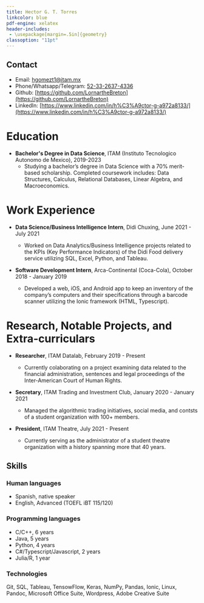 ```yaml
---
title: Hector G. T. Torres
linkcolor: blue
pdf-engine: xelatex
header-includes:
 - \usepackage[margin=.5in]{geometry}
classoption: "11pt"
---
```


## Contact

+ Email: [hgomezt1@itam.mx](mailto:hgomezt1@itam.mx)
+ Phone/Whatsapp/Telegram: [52-33-2637-4336](tel:523326374336)
+ Github: [https://github.com/LornartheBreton](https://github.com/LornartheBreton)
+ LinkedIn: [https://www.linkedin.com/in/h%C3%A9ctor-g-a972a8133/](https://www.linkedin.com/in/h%C3%A9ctor-g-a972a8133/)

# Education

+ **Bachelor's Degree in Data Science**, ITAM (Instituto Tecnologico Autonomo de Mexico), 2019-2023
	+ Studying a bachelor’s degree in Data Science with a 70% merit-based scholarship. Completed coursework includes: Data Structures, Calculus, Relational Databases, Linear Algebra, and Macroeconomics. 

# Work Experience

+ **Data Science/Business Intelligence Intern**, Didi Chuxing, June 2021 - July 2021
	+ Worked on Data Analytics/Business Intelligence projects related to the KPIs (Key Performance Indicators) of the Didi Food delivery service utilizing SQL, Excel, Python, and Tableau.

+ **Software Development Intern**, Arca-Continental (Coca-Cola), October 2018 - January 2019
	+ Developed a web, iOS, and Android app to keep an inventory of the company’s computers and their specifications through a barcode scanner utilizing the Ionic framework (HTML, Typescript).

# Research, Notable Projects, and Extra-curriculars

+ **Researcher**, ITAM Datalab, February 2019 - Present
	+ Currently colaborating on a project examining data related to the financial administration, sentences and legal proceedings of the Inter-American Court of Human Rights.

+ **Secretary**, ITAM Trading and Investment Club, January 2020 - January 2021
	+ Managed the algorithmic trading initiatives, social media, and contsts of a student organization with 100+ members.

+ **President**, ITAM Theatre, July 2021 - Present
	+ Currently serving as the administrator of a student theatre organization with a history spanning more that 40 years.

## Skills

### Human languages
+ Spanish, native speaker
+ English, Advanced (TOEFL iBT 115/120)

### Programming languages
+ C/C++, 6 years
+ Java, 5 years
+ Python, 4 years
+ C#/Typescript/Javascript, 2 years
+ Julia/R, 1 year 

### Technologies
Git, SQL, Tableau, TensowFlow, Keras, NumPy, Pandas, Ionic, Linux, Pandoc, Microsoft Office Suite, Wordpress, Adobe Creative Suite
